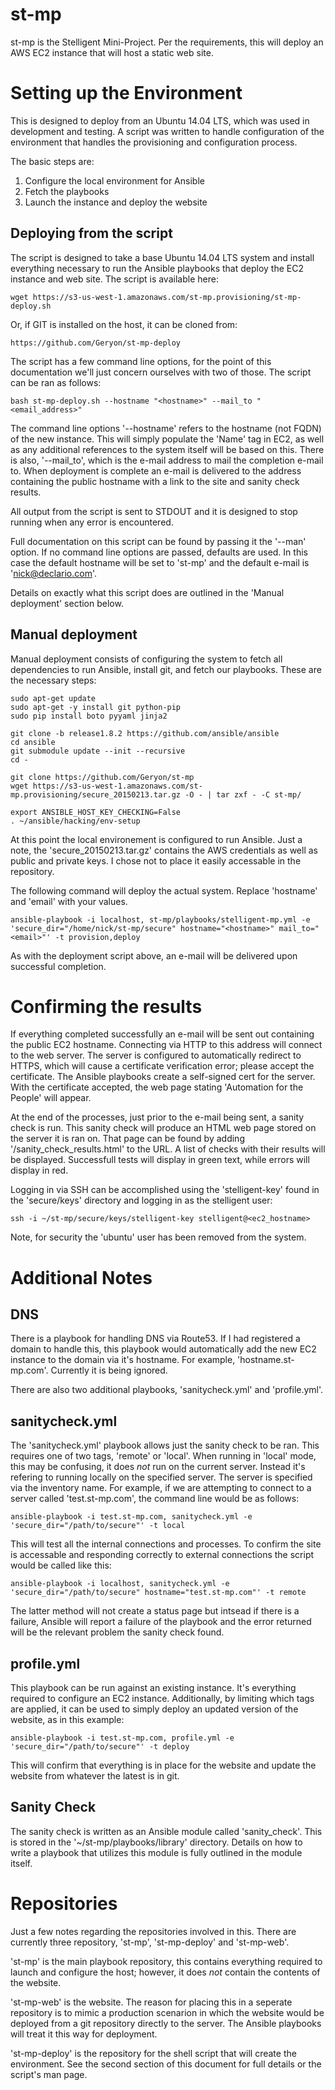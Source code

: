 # st-mp

st-mp is the Stelligent Mini-Project.  Per the requirements, this will deploy an AWS EC2 instance that will host a static web site.

# Setting up the Environment

This is designed to deploy from an Ubuntu 14.04 LTS, which was used in development and testing.  A script was written to handle configuration of the environment that handles the provisioning and configuration process.

The basic steps are:
 1. Configure the local environment for Ansible
 2. Fetch the playbooks
 3. Launch the instance and deploy the website

## Deploying from the script

The script is designed to take a base Ubuntu 14.04 LTS system and install everything necessary to run the Ansible playbooks that deploy the EC2 instance and web site.  The script is available here:

```
wget https://s3-us-west-1.amazonaws.com/st-mp.provisioning/st-mp-deploy.sh
```

Or, if GIT is installed on the host, it can be cloned from:

```
https://github.com/Geryon/st-mp-deploy
```

The script has a few command line options, for the point of this documentation we'll just concern ourselves with two of those.  The script can be ran as follows:

```
bash st-mp-deploy.sh --hostname "<hostname>" --mail_to "<email_address>"
```

The command line options '--hostname' refers to the hostname (not FQDN) of the new instance.  This will simply populate the 'Name' tag in EC2, as well as any additional references to the system itself will be based on this.  There is also, '--mail_to', which is the e-mail address to mail the completion e-mail to.  When deployment is complete an e-mail is delivered to the address containing the public hostname with a link to the site and sanity check results.

All output from the script is sent to STDOUT and it is designed to stop running when any error is encountered.

Full documentation on this script can be found by passing it the '--man' option.  If no command line options are passed, defaults are used.  In this case the default hostname will be set to 'st-mp' and the default e-mail is 'nick@declario.com'.

Details on exactly what this script does are outlined in the 'Manual deployment' section below.

## Manual deployment

Manual deployment consists of configuring the system to fetch all dependencies to run Ansible, install git, and fetch our playbooks.  These are the necessary steps:

```
sudo apt-get update
sudo apt-get -y install git python-pip
sudo pip install boto pyyaml jinja2

git clone -b release1.8.2 https://github.com/ansible/ansible
cd ansible
git submodule update --init --recursive
cd -

git clone https://github.com/Geryon/st-mp
wget https://s3-us-west-1.amazonaws.com/st-mp.provisioning/secure_20150213.tar.gz -O - | tar zxf - -C st-mp/

export ANSIBLE_HOST_KEY_CHECKING=False
. ~/ansible/hacking/env-setup
```

At this point the local environement is configured to run Ansible.  Just a note, the 'secure_20150213.tar.gz' contains the AWS credentials as well as public and private keys.  I chose not to place it easily accessable in the repository.

The following command will deploy the actual system.  Replace 'hostname' and 'email' with your values.

```
ansible-playbook -i localhost, st-mp/playbooks/stelligent-mp.yml -e 'secure_dir="/home/nick/st-mp/secure" hostname="<hostname>" mail_to="<email>"' -t provision,deploy
```

As with the deployment script above, an e-mail will be delivered upon successful completion.

# Confirming the results

If everything completed successfully an e-mail will be sent out containing the public EC2 hostname.  Connecting via HTTP to this address will connect to the web server.  The server is configured to automatically redirect to HTTPS, which will cause a certificate verification error; please accept the certificate.  The Ansible playbooks create a self-signed cert for the server.  With the certificate accepted, the web page stating 'Automation for the People' will appear.  

At the end of the processes, just prior to the e-mail being sent, a sanity check is run.  This sanity check will produce an HTML web page stored on the server it is ran on.  That page can be found by adding  '/sanity_check_results.html' to the URL.  A list of checks with their results will be displayed.  Successfull tests will display in green text, while errors will display in red.

Logging in via SSH can be accomplished using the 'stelligent-key' found in the 'secure/keys' directory and logging in as the stelligent user:

```
ssh -i ~/st-mp/secure/keys/stelligent-key stelligent@<ec2_hostname>
```

Note, for security the 'ubuntu' user has been removed from the system.

# Additional Notes

## DNS

There is a playbook for handling DNS via Route53.  If I had registered a domain to handle this, this playbook would automatically add the new EC2 instance to the domain via it's hostname.  For example, 'hostname.st-mp.com'.  Currently it is being ignored.

There are also two additional playbooks, 'sanitycheck.yml' and 'profile.yml'.  

## sanitycheck.yml

The 'sanitycheck.yml' playbook allows just the sanity check to be ran.  This requires one of two tags, 'remote' or 'local'.  When running in 'local' mode, this may be confusing, it does *not* run on the current server.  Instead it's refering to running locally on the specified server.  The server is specified via the inventory name.  For example, if we are attempting to connect to a server called 'test.st-mp.com', the command line would be as follows:

```
ansible-playbook -i test.st-mp.com, sanitycheck.yml -e 'secure_dir="/path/to/secure"' -t local
```

This will test all the internal connections and processes.  To confirm the site is accessable and responding correctly to external connections the script would be called like this:

```
ansible-playbook -i localhost, sanitycheck.yml -e 'secure_dir="/path/to/secure" hostname="test.st-mp.com"' -t remote
```

The latter method will not create a status page but intsead if there is a failure, Ansible will report a failure of the playbook and the error returned will be the relevant problem the sanity check found.

## profile.yml

This playbook can be run against an existing instance.  It's everything required to configure an EC2 instance.  Additionally, by limiting which tags are applied, it can be used to simply deploy an updated version of the website, as in this example:

```
ansible-playbook -i test.st-mp.com, profile.yml -e 'secure_dir="/path/to/secure"' -t deploy
```

This will confirm that everything is in place for the website and update the website from whatever the latest is in git.

## Sanity Check

The sanity check is written as an Ansible module called 'sanity_check'.  This is stored in the '~/st-mp/playbooks/library' directory.  Details on how to write a playbook that utilizes this module is fully outlined in the module itself.

# Repositories

Just a few notes regarding the repositories involved in this.  There are currently three repository, 'st-mp', 'st-mp-deploy' and 'st-mp-web'.  

'st-mp' is the main playbook repository, this contains everything required to launch and configure the host; however, it does *not* contain the contents of the website.

'st-mp-web' is the website.  The reason for placing this in a seperate repository is to mimic a production scenarion in which the website would be deployed from a git repository directly to the server.  The Ansible playbooks will treat it this way for deployment.

'st-mp-deploy' is the repository for the shell script that will create the environment.  See the second section of this document for full details or the script's man page.
